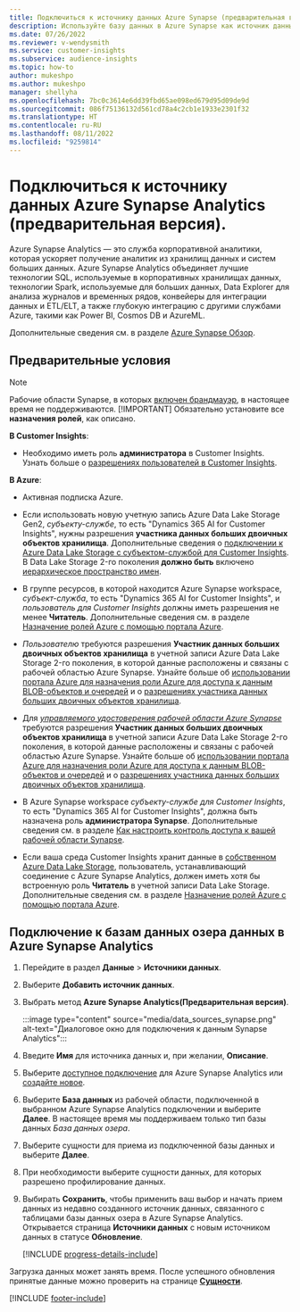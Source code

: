 ```yaml
---
title: Подключиться к источнику данных Azure Synapse (предварительная версия).
description: Используйте базу данных в Azure Synapse как источник данных в Dynamics 365 Customer Insights.
ms.date: 07/26/2022
ms.reviewer: v-wendysmith
ms.service: customer-insights
ms.subservice: audience-insights
ms.topic: how-to
author: mukeshpo
ms.author: mukeshpo
manager: shellyha
ms.openlocfilehash: 7bc0c3614e6dd39fbd65ae098ed679d95d09de9d
ms.sourcegitcommit: 086f75136132d561cd78a4c2cb1e1933e2301f32
ms.translationtype: HT
ms.contentlocale: ru-RU
ms.lasthandoff: 08/11/2022
ms.locfileid: "9259814"
---
```

# <a name="connect-an-azure-synapse-analytics-data-source-preview"></a>Подключиться к источнику данных Azure Synapse Analytics (предварительная версия).

Azure Synapse Analytics — это служба корпоративной аналитики, которая ускоряет получение аналитик из хранилищ данных и систем больших данных. Azure Synapse Analytics объединяет лучшие технологии SQL, используемые в корпоративных хранилищах данных, технологии Spark, используемые для больших данных, Data Explorer для анализа журналов и временных рядов, конвейеры для интеграции данных и ETL/ELT, а также глубокую интеграцию с другими службами Azure, такими как Power BI, Cosmos DB и AzureML.

Дополнительные сведения см. в разделе [Azure Synapse Обзор](/azure/synapse-analytics/overview-what-is).

## <a name="prerequisites"></a>Предварительные условия

> [!NOTE]
> Рабочие области Synapse, в которых [включен брандмауэр](/azure/synapse-analytics/security/synapse-workspace-ip-firewall), в настоящее время не поддерживаются.
> [!IMPORTANT]
> Обязательно установите все **назначения ролей**, как описано.  

**В Customer Insights**:

* Необходимо иметь роль **администратора** в Customer Insights. Узнать больше о [разрешениях пользователей в Customer Insights](permissions.md#add-users).

**В Azure**:

- Активная подписка Azure.

- Если использовать новую учетную запись Azure Data Lake Storage Gen2, *субъекту-службе*, то есть "Dynamics 365 AI for Customer Insights", нужны разрешения **участника данных больших двоичных объектов хранилища**. Дополнительные сведения о [подключении к Azure Data Lake Storage с субъектом-службой для Customer Insights](connect-service-principal.md). В Data Lake Storage 2-го поколения **должно быть** включено [иерархическое пространство имен](/azure/storage/blobs/data-lake-storage-namespace).

- В группе ресурсов, в которой находится Azure Synapse workspace, *субъект-служба*, то есть "Dynamics 365 AI for Customer Insights", и *пользователь для Customer Insights* должны иметь разрешения не менее **Читатель**. Дополнительные сведения см. в разделе [Назначение ролей Azure с помощью портала Azure](/azure/role-based-access-control/role-assignments-portal).

- *Пользователю* требуются разрешения **Участник данных больших двоичных объектов хранилища** в учетной записи Azure Data Lake Storage 2-го поколения, в которой данные расположены и связаны с рабочей областью Azure Synapse. Узнайте больше об [использовании портала Azure для назначения роли Azure для доступа к данным BLOB-объектов и очередей](/azure/storage/common/storage-auth-aad-rbac-portal) и о [разрешениях участника данных больших двоичных объектов хранилища](/azure/role-based-access-control/built-in-roles#storage-blob-data-contributor).

- Для *[управляемого удостоверения рабочей области Azure Synapse](/azure/synapse-analytics/security/synapse-workspace-managed-identity)* требуются разрешения **Участник данных больших двоичных объектов хранилища** в учетной записи Azure Data Lake Storage 2-го поколения, в которой данные расположены и связаны с рабочей областью Azure Synapse. Узнайте больше об [использовании портала Azure для назначения роли Azure для доступа к данным BLOB-объектов и очередей](/azure/storage/common/storage-auth-aad-rbac-portal) и о [разрешениях участника данных больших двоичных объектов хранилища](/azure/role-based-access-control/built-in-roles#storage-blob-data-contributor).

- В Azure Synapse workspace *субъекту-службе для Customer Insights*, то есть "Dynamics 365 AI for Customer Insights", должна быть назначена роль **администратора Synapse**. Дополнительные сведения см. в разделе [Как настроить контроль доступа к вашей рабочей области Synapse](/azure/synapse-analytics/security/how-to-set-up-access-control).

- Если ваша среда Customer Insights хранит данные в [собственном Azure Data Lake Storage](own-data-lake-storage.md), пользователь, устанавливающий соединение с Azure Synapse Analytics, должен иметь хотя бы встроенную роль **Читатель** в учетной записи Data Lake Storage. Дополнительные сведения см. в разделе [Назначение ролей Azure с помощью портала Azure](/azure/role-based-access-control/role-assignments-portal).

## <a name="connect-to-the-data-lake-database-in-azure-synapse-analytics"></a>Подключение к базам данных озера данных в Azure Synapse Analytics

1. Перейдите в раздел **Данные** > **Источники данных**.

1. Выберите **Добавить источник данных**.

1. Выбрать метод **Azure Synapse Analytics(Предварительная версия)**.

   :::image type="content" source="media/data_sources_synapse.png" alt-text="Диалоговое окно для подключения к данным Synapse Analytics":::
  
1. Введите **Имя** для источника данных и, при желании, **Описание**.

1. Выберите [доступное подключение](connections.md) для Azure Synapse Analytics или [создайте новое](export-azure-synapse-analytics.md#set-up-connection-to-azure-synapse).

1. Выберите **База данных** из рабочей области, подключенной в выбранном Azure Synapse Analytics подключении и выберите **Далее**. В настоящее время мы поддерживаем только тип базы данных *База данных озера*.

1. Выберите сущности для приема из подключенной базы данных и выберите **Далее**.

1. При необходимости выберите сущности данных, для которых разрешено профилирование данных.

1. Выбирать **Сохранить**, чтобы применить ваш выбор и начать прием данных из недавно созданного источник данных, связанного с таблицами базы данных озера в Azure Synapse Analytics. Открывается страница **Источники данных** с новым источником данных в статусе **Обновление**.

   [!INCLUDE [progress-details-include](includes/progress-details-pane.md)]

Загрузка данных может занять время. После успешного обновления принятые данные можно проверить на странице [**Сущности**](entities.md).

[!INCLUDE [footer-include](includes/footer-banner.md)]
